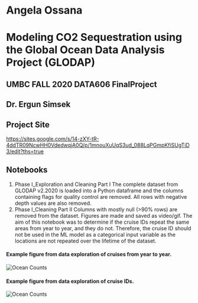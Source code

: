 # Angela Ossana
# Modeling CO2 Sequestration using the Global Ocean Data Analysis Project (GLODAP)
## UMBC FALL 2020 DATA606 FinalProject
## Dr. Ergun Simsek 
## Project Site 
https://sites.google.com/s/14-zXY-tR-4ddTR09NcwHH0VdedwqjA0Q/p/1mnouXuUqS3ud_088LqPGmpKfiSUgTiD3/edit?ths=true




## Notebooks 
1. Phase I_Exploration and Cleaning Part I
The complete dataset from GLODAP v2.2020 is loaded into a Python dataframe and the columns containing flags for quality control are removed. All rows with negative depth values are also removed. 
2. Phase I_Cleaning Part II
Columns with mostly null (>90% rows) are removed from the dataset. Figures are made and saved as video/gif. The aim of this notebook was to determine if the cruise IDs repeat the same areas from year to year, and they do not. Therefore, the cruise ID should not be used in the ML model as a categorical input variable as the locations are not repeated over the lifetime of the dataset. 

#### Example figure from data exploration of cruises from year to year. 
![Ocean Counts](/images/yearCruises.gif)


#### Example figure from data exploration of cruise IDs. 
![Ocean Counts](/images/cruises.gif)
